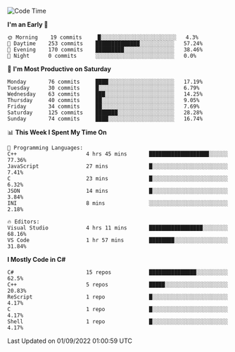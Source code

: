 <!--START_SECTION:waka-->
![Code Time](http://img.shields.io/badge/Code%20Time-810%20hrs%2020%20mins-blue)

**I'm an Early 🐤** 

```text
🌞 Morning    19 commits     █░░░░░░░░░░░░░░░░░░░░░░░░   4.3% 
🌆 Daytime    253 commits    ██████████████░░░░░░░░░░░   57.24% 
🌃 Evening    170 commits    █████████░░░░░░░░░░░░░░░░   38.46% 
🌙 Night      0 commits      ░░░░░░░░░░░░░░░░░░░░░░░░░   0.0%

```
📅 **I'm Most Productive on Saturday** 

```text
Monday       76 commits     ████░░░░░░░░░░░░░░░░░░░░░   17.19% 
Tuesday      30 commits     █░░░░░░░░░░░░░░░░░░░░░░░░   6.79% 
Wednesday    63 commits     ███░░░░░░░░░░░░░░░░░░░░░░   14.25% 
Thursday     40 commits     ██░░░░░░░░░░░░░░░░░░░░░░░   9.05% 
Friday       34 commits     ██░░░░░░░░░░░░░░░░░░░░░░░   7.69% 
Saturday     125 commits    ███████░░░░░░░░░░░░░░░░░░   28.28% 
Sunday       74 commits     ████░░░░░░░░░░░░░░░░░░░░░   16.74%

```


📊 **This Week I Spent My Time On** 

```text
💬 Programming Languages: 
C++                      4 hrs 45 mins       ███████████████████░░░░░░   77.36% 
JavaScript               27 mins             █░░░░░░░░░░░░░░░░░░░░░░░░   7.41% 
C                        23 mins             █░░░░░░░░░░░░░░░░░░░░░░░░   6.32% 
JSON                     14 mins             █░░░░░░░░░░░░░░░░░░░░░░░░   3.84% 
INI                      8 mins              ░░░░░░░░░░░░░░░░░░░░░░░░░   2.18%

🔥 Editors: 
Visual Studio            4 hrs 11 mins       █████████████████░░░░░░░░   68.16% 
VS Code                  1 hr 57 mins        ████████░░░░░░░░░░░░░░░░░   31.84%

```

**I Mostly Code in C#** 

```text
C#                       15 repos            ███████████████░░░░░░░░░░   62.5% 
C++                      5 repos             █████░░░░░░░░░░░░░░░░░░░░   20.83% 
ReScript                 1 repo              █░░░░░░░░░░░░░░░░░░░░░░░░   4.17% 
C                        1 repo              █░░░░░░░░░░░░░░░░░░░░░░░░   4.17% 
Shell                    1 repo              █░░░░░░░░░░░░░░░░░░░░░░░░   4.17%

```



 Last Updated on 01/09/2022 01:00:59 UTC
<!--END_SECTION:waka-->
